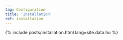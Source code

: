 ```yaml
---
tag: Configuration
title: 'Installation'
ref: installation
---
```


{% include posts/installation.html lang=site.data.hu %}
